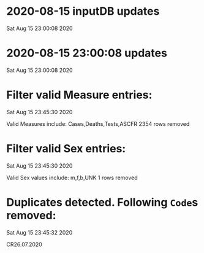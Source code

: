 
# 2020-08-15 inputDB updates 
 Sat Aug 15 23:00:08 2020 


# 2020-08-15 23:00:08 updates 
 Sat Aug 15 23:00:08 2020 


# Filter valid Measure entries: 
 Sat Aug 15 23:45:30 2020 

Valid Measures include: Cases,Deaths,Tests,ASCFR
 2354 rows removed
# Filter valid Sex entries: 
 Sat Aug 15 23:45:30 2020 

Valid Sex values include: m,f,b,UNK
 1 rows removed
# Duplicates detected. Following `Code`s removed: 
 Sat Aug 15 23:45:32 2020 

CR26.07.2020
